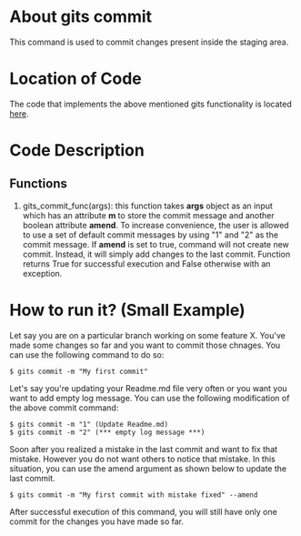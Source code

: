 # About gits commit
This command is used to commit changes present inside the staging area. 

# Location of Code
The code that implements the above mentioned gits functionality is located [here](https://github.com/harshitpatel96/GITS/blob/master/code/gits_commit.py).

# Code Description
## Functions
1. gits_commit_func(args):
this function takes **args** object as an input which has an attribute **m** to store the commit message and another boolean attribute **amend**. 
To increase convenience, the user is allowed to use a set of default commit messages by using "1" and "2" as the commit message.
If **amend** is set to true, command will not create new commit. Instead, it will simply add changes to the last commit.
Function returns True for successful execution and False otherwise with an exception.


# How to run it? (Small Example)
Let say you are on a particular branch working on some feature X. 
You've made some changes so far and you want to commit those chnages.
You can use the following command to do so:
```
$ gits commit -m "My first commit"
```
Let's say you're updating your Readme.md file very often or you want you want to add empty log message.
You can use the following modification of the above commit command:
```
$ gits commit -m "1" (Update Readme.md)
$ gits commit -m "2" (*** empty log message ***)
```

Soon after you realized a mistake in the last commit and want to fix that mistake.
However you do not want others to notice that mistake. 
In this situation, you can use the amend argument as shown below to update the last commit.
```
$ gits commit -m "My first commit with mistake fixed" --amend
``` 
After successful execution of this command, you will still have only one commit for the changes you have made so far.